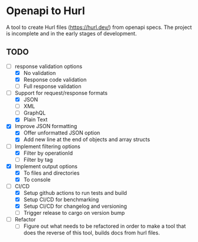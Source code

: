 # Openapi to Hurl

A tool to create Hurl files (https://hurl.dev/) from openapi specs. The project 
is incomplete and in the early stages of development.

## TODO
- [ ] response validation options
    - [x] No validation
    - [x] Response code validation
    - [ ] Full response validation
- [ ] Support for request/response formats
    - [x] JSON
    - [ ] XML
    - [ ] GraphQL
    - [x] Plain Text
- [x] Improve JSON formatting
    - [x] Offer unformatted JSON option
    - [x] Add new line at the end of objects and array structs
- [ ] Implement filtering options
    - [x] Filter by operationId
    - [ ] Filter by tag
- [x] Implement output options
    - [x] To files and directories
    - [x] To console
- [ ] CI/CD
    - [x] Setup github actions to run tests and build
    - [x] Setup CI/CD for benchmarking
    - [x] Setup CI/CD for changelog and versioning
    - [ ] Trigger release to cargo on version bump
- [ ] Refactor
    - [ ] Figure out what needs to be refactored in order to make a tool that
        does the reverse of this tool, builds docs from hurl files.
